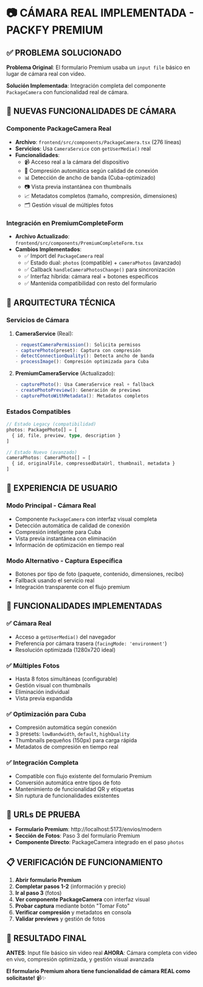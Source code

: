 # 📷 CÁMARA REAL IMPLEMENTADA - PACKFY PREMIUM

## ✅ **PROBLEMA SOLUCIONADO**

**Problema Original**: El formulario Premium usaba un `input file` básico en lugar de cámara real con video.

**Solución Implementada**: Integración completa del componente `PackageCamera` con funcionalidad real de cámara.

## 🚀 **NUEVAS FUNCIONALIDADES DE CÁMARA**

### **Componente PackageCamera Real**

- **Archivo**: `frontend/src/components/PackageCamera.tsx` (276 líneas)
- **Servicios**: Usa `CameraService` con `getUserMedia()` real
- **Funcionalidades**:
  - 📹 Acceso real a la cámara del dispositivo
  - 🔧 Compresión automática según calidad de conexión
  - 📊 Detección de ancho de banda (Cuba-optimizado)
  - 📷 Vista previa instantánea con thumbnails
  - 📈 Metadatos completos (tamaño, compresión, dimensiones)
  - 🗂️ Gestión visual de múltiples fotos

### **Integración en PremiumCompleteForm**

- **Archivo Actualizado**: `frontend/src/components/PremiumCompleteForm.tsx`
- **Cambios Implementados**:
  - ✅ Import del `PackageCamera` real
  - ✅ Estado dual: `photos` (compatible) + `cameraPhotos` (avanzado)
  - ✅ Callback `handleCameraPhotosChange()` para sincronización
  - ✅ Interfaz híbrida: cámara real + botones específicos
  - ✅ Mantenida compatibilidad con resto del formulario

## 🔧 **ARQUITECTURA TÉCNICA**

### **Servicios de Cámara**

1. **CameraService** (Real):

   ```typescript
   - requestCameraPermission(): Solicita permisos
   - capturePhoto(preset): Captura con compresión
   - detectConnectionQuality(): Detecta ancho de banda
   - processImage(): Compresión optimizada para Cuba
   ```

2. **PremiumCameraService** (Actualizado):
   ```typescript
   - capturePhoto(): Usa CameraService real + fallback
   - createPhotoPreview(): Generación de previews
   - capturePhotoWithMetadata(): Metadatos completos
   ```

### **Estados Compatibles**

```typescript
// Estado Legacy (compatibilidad)
photos: PackagePhoto[] = [
  { id, file, preview, type, description }
]

// Estado Nuevo (avanzado)
cameraPhotos: CameraPhoto[] = [
  { id, originalFile, compressedDataUrl, thumbnail, metadata }
]
```

## 📱 **EXPERIENCIA DE USUARIO**

### **Modo Principal - Cámara Real**

- Componente `PackageCamera` con interfaz visual completa
- Detección automática de calidad de conexión
- Compresión inteligente para Cuba
- Vista previa instantánea con eliminación
- Información de optimización en tiempo real

### **Modo Alternativo - Captura Específica**

- Botones por tipo de foto (paquete, contenido, dimensiones, recibo)
- Fallback usando el servicio real
- Integración transparente con el flujo premium

## 🎯 **FUNCIONALIDADES IMPLEMENTADAS**

### ✅ **Cámara Real**

- Acceso a `getUserMedia()` del navegador
- Preferencia por cámara trasera (`facingMode: 'environment'`)
- Resolución optimizada (1280x720 ideal)

### ✅ **Múltiples Fotos**

- Hasta 8 fotos simultáneas (configurable)
- Gestión visual con thumbnails
- Eliminación individual
- Vista previa expandida

### ✅ **Optimización para Cuba**

- Compresión automática según conexión
- 3 presets: `lowBandwidth`, `default`, `highQuality`
- Thumbnails pequeños (150px) para carga rápida
- Metadatos de compresión en tiempo real

### ✅ **Integración Completa**

- Compatible con flujo existente del formulario Premium
- Conversión automática entre tipos de foto
- Mantenimiento de funcionalidad QR y etiquetas
- Sin ruptura de funcionalidades existentes

## 🔗 **URLs DE PRUEBA**

- **Formulario Premium**: http://localhost:5173/envios/modern
- **Sección de Fotos**: Paso 3 del formulario Premium
- **Componente Directo**: PackageCamera integrado en el paso `photos`

## 📋 **VERIFICACIÓN DE FUNCIONAMIENTO**

1. **Abrir formulario Premium**
2. **Completar pasos 1-2** (información y precio)
3. **Ir al paso 3** (fotos)
4. **Ver componente PackageCamera** con interfaz visual
5. **Probar captura** mediante botón "Tomar Foto"
6. **Verificar compresión** y metadatos en consola
7. **Validar previews** y gestión de fotos

## 🎉 **RESULTADO FINAL**

**ANTES**: Input file básico sin video real
**AHORA**: Cámara completa con video en vivo, compresión optimizada, y gestión visual avanzada

**El formulario Premium ahora tiene funcionalidad de cámara REAL como solicitaste!** 📹✨
